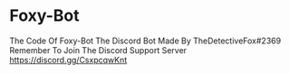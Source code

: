 # Foxy-Bot
The Code Of Foxy-Bot The Discord Bot Made By TheDetectiveFox#2369 Remember To Join The Discord Support Server https://discord.gg/CsxpcqwKnt
